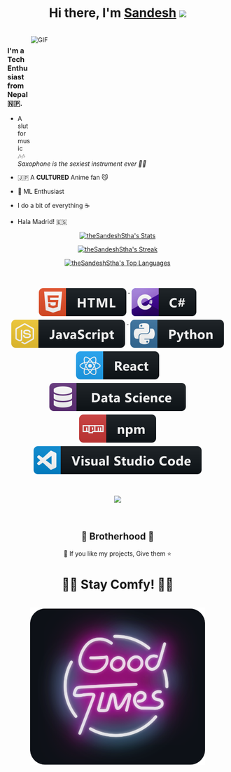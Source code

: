 <div align="center">
   <h1>Hi there, I'm <a href="https://www.youtube.com/watch?v=dQw4w9WgXcQ">Sandesh</a> <img src="https://media.giphy.com/media/hvRJCLFzcasrR4ia7z/giphy.gif" width="25px"> </h1>


</div>

<br />
<a href="https://www.youtube.com/watch?v=dQw4w9WgXcQ"><img align="right" height="270px" width="450px" alt="GIF" src="gif2.gif" /></a>
<p align="center">
  <h3> I'm a Tech Enthusiast from Nepal🇳🇵.</h3>
</p>

- A slut for music 🎶🎶 <i>Saxophone is the sexiest instrument ever 🎷🎷 </i>
- 🇯🇵 A <b>CULTURED</b> Anime fan 😼

- 🤖 ML Enthusiast

- I do a bit of everything ☕️

- Hala Madrid! 🇪🇸
  
<a href="https://www.youtube.com/watch?v=dQw4w9WgXcQ">
<div align="center" >

![theSandeshStha's Stats](https://github-readme-stats.vercel.app/api?username=theSandeshStha&theme=radical&show_icons=true&hide_border=true&count_private=true)

![theSandeshStha's Streak](https://github-readme-streak-stats.herokuapp.com/?user=theSandeshStha&theme=radical&hide_border=true)

![theSandeshStha's Top Languages](https://github-readme-stats.vercel.app/api/top-langs/?username=theSandeshStha&theme=radical&show_icons=true&hide_border=true&layout=compact)

</div>

<br />

<p align="center">
  <!-- For more icons please follow  https://github.com/MikeCodesDotNET/ColoredBadges -->
  <img src="https://raw.githubusercontent.com/8bithemant/8bithemant/master/svg/dev/languages/html.svg" alt="html" style="vertical-align:top; margin:4px">    
  <img src="https://raw.githubusercontent.com/8bithemant/8bithemant/master/svg/dev/languages/csharp.svg" alt="csharp" style="vertical-align:top; margin:4px">
  <img src="https://raw.githubusercontent.com/8bithemant/8bithemant/master/svg/dev/languages/js.svg" alt="js" style="vertical-align:top; margin:4px">
  <img src="https://raw.githubusercontent.com/8bithemant/8bithemant/master/svg/dev/languages/python.svg" alt="python" style="vertical-align:top; margin:4px">
  <img src="https://raw.githubusercontent.com/8bithemant/8bithemant/master/svg/dev/frameworks/react.svg" alt="react" style="vertical-align:top; margin:4px">
  <img src="https://raw.githubusercontent.com/8bithemant/8bithemant/master/svg/dev/misc/datascience.svg" alt="datascience" style="vertical-align:top; margin:4px">
  <img src="https://raw.githubusercontent.com/8bithemant/8bithemant/master/svg/dev/services/npm.svg" alt="npm" style="vertical-align:top; margin:4px">
  <img src="https://raw.githubusercontent.com/8bithemant/8bithemant/master/svg/dev/tools/visualstudio_code.svg" alt="vscode" style="vertical-align:top; margin:4px">
</p>

<br />

<p align="center">
   <img src="https://media.giphy.com/media/f9XgHHnPnDjOF1hWpl/giphy.gif" />
   </p>
   
</a>
<br />

<h2 align="center">🤝 Brotherhood 🤝</h2>

<p align="center">💙 If you like my projects, Give them ⭐ </p>
</p>
<h1 align='center'>🌸🌸 Stay Comfy! 🌸🌸</h1>

<div align="center">
	<br>
		<img src="good-times.svg" width="400px">
	<br>
</div>
